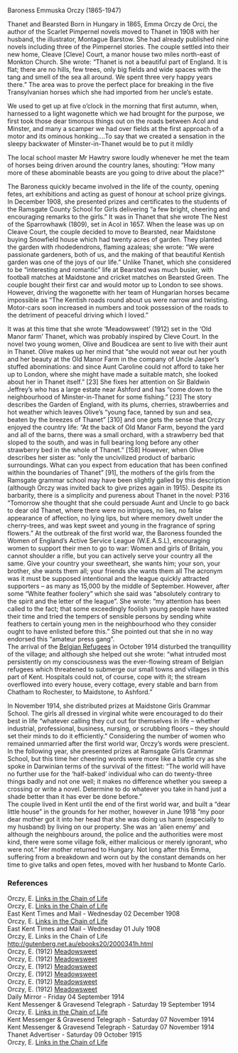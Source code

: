 Baroness Emmuska Orczy (1865-1947)

Thanet and Bearsted
Born in Hungary in 1865, Emma Orczy de Orci, the author of the Scarlet Pimpernel novels moved to Thanet in 1908 with her husband, the illustrator, Montague Barstow. She had already published nine novels including three of the Pimpernel stories. 
The couple settled into their new home, Cleave [Cleve] Court, a manor house two miles north-east of Monkton Church. She wrote:
“Thanet is not a beautiful part of England. It is flat; there are no hills, few trees, only big fields and wide spaces with the tang and smell of the sea all around. We spent three very happy years there.” 
The area was to prove the perfect place for breaking in the five Transylvanian horses which she had imported from her uncle’s estate.

We used to get up at five o’clock in the morning that first autumn, when, harnessed to a light wagonette which we had brought for the purpose, we first took those dear timorous things out on the roads between Acol and Minster, and many a scamper we had over fields at the first approach of a motor and its ominous honking….To say that we created a sensation in the sleepy backwater of Minster-in-Thanet would be to put it mildly 

The local school master Mr Hawtry swore loudly whenever he met the team of horses being driven around the country lanes, shouting: “How many more of these abominable beasts are you going to drive about the place?”

The Baroness quickly became involved in the life of the county, opening fetes, art exhibitions and acting as guest of honour at school prize givings. In December 1908, she presented prizes and certificates to the students of the Ramsgate County School for Girls delivering “a few bright, cheering and encouraging remarks to the girls.” 
It was in Thanet that she wrote The Nest of the Sparrowhawk (1809), set in Acol in 1657. 
When the lease was up on Cleave Court, the couple decided to move to Bearsted, near Maidstone buying Snowfield house which had twenty acres of garden. They planted the garden with rhodedendrons, flaming azaleas; she wrote: “We were passionate gardeners, both of us, and the making of that beautiful Kentish garden was one of the joys of our life.” 
Unlike Thanet, which she considered to be “interesting and romantic”   life at Bearsted was much busier, with football matches at Maidstone and cricket matches on Bearsted Green. The couple bought their first car and would motor up to London to see shows. 
However, driving the wagonette with her team of Hungarian horses became impossible as “The Kentish roads round about us were narrow and twisting. Motor-cars soon increased in numbers and took possession of the roads to the detriment of peaceful driving which I loved.” 

It was at this time that she wrote ‘Meadowsweet’ (1912) set in the ‘Old Manor farm’ Thanet, which was probably inspired by Cleve Court. 
In the novel two young women, Olive and Boudicea are sent to live with their aunt in Thanet. Olive makes up her mind that “she would not wear out her youth and her beauty at the Old Manor Farm in the company of Uncle Jasper’s stuffed abominations: and since Aunt Caroline could not afford to take her up to London, where she might have made a suitable match, she looked about her in Thanet itself.”  [23] She fixes her attention on Sir Baldwin Jeffrey’s who has a large estate near Ashford and has “come down to the neighbourhood of Minster-in-Thanet for some fishing.”  [23]
The story describes the Garden of England, with its plums, cherries, strawberries and hot weather which leaves Olive’s “young face, tanned by sun and sea, beaten by the breezes of Thanet”  [310] and one gets the sense that Orczy enjoyed the country life:
“At the back of Old Manor Farm, beyond the yard and all of the barns, there was a small orchard, with a strawberry bed that sloped to the south, and was in full bearing long before any other strawberry bed in the whole of Thanet.”  [158] 
However, when Olive describes her sister as: “only the uncivilized product of barbaric surroundings. What can you expect from education that has been confined within the boundaries of Thanet” [91], the mothers of the girls from the Ramsgate grammar school may have been slightly galled by this description (although Orczy was invited back to give prizes again in 1915).
Despite its barbarity, there is a simplicity and pureness about Thanet in the novel:
P316 “Tomorrow she thought that she could persuade Aunt and Uncle to go back to dear old Thanet, where there were no intrigues, no lies, no false appearance of affection, no lying lips, but where memory dwelt under the cherry-trees, and was kept sweet and young in the fragrance of spring flowers.” 
At the outbreak of the first world war, the Baroness founded the Women of England’s Active Service League (W.E.A.S.L), encouraging women to support their men to go to war:
Women and girls of Britain, you cannot shoulder a rifle, but you can actively serve your country all the same. Give your country your sweetheart, she wants him; your son, your brother, she wants them all; your friends she wants them all 
The acronym was it must be supposed intentional and the league quickly attracted supporters – as many as 15,000 by the middle of September. However, after some “White feather foolery” which she said was “absolutely contrary to the spirit and the letter of the league”. She wrote:
“my attention has been called to the fact; that some exceedingly foolish young people have wasted their time and tried the tempers of sensible persons by sending white feathers to certain young men in the neighbourhood who they consider ought to have enlisted before this.”
She pointed out that she in no way endorsed this “amateur press gang”.  
The arrival of the [Belgian Refugees](/20c-belgian-refugees/) in October 1914 disturbed the tranquillity of the village; and although she helped out she wrote:
“what intruded most persistently on my consciousness was the ever-flowing stream of Belgian refugees which threatened to submerge our small towns and villages in this part of Kent. Hospitals could not, of course, cope with it; the stream overflowed into every house, every cottage, every stable and barn from Chatham to Rochester, to Maidstone, to Ashford.”  

In November 1914, she distributed prizes at Maidstone Girls Grammar School. The girls all dressed in virginal white were encouraged to do their best in life “whatever calling they cut out for themselves in life – whether industrial, professional, business, nursing, or scrubbing floors – they should set their minds to do it efficiently.”  Considering the number of women who remained unmarried after the first world war, Orczy’s words were prescient. 
In the following year, she presented prizes at Ramsgate Girls Grammar School, but this time her cheering words were more like a battle cry as she spoke in Darwinian terms of the survival of the fittest: “The world will have no further use for the ‘half-baked’ individual who can do twenty-three things badly and not one well; it makes no difference whether you sweep a crossing or write a novel. Determine to do whatever you take in hand just a shade better than it has ever be done before.”  
The couple lived in Kent until the end of the first world war, and built a “dear little house” in the grounds for her mother, however in June 1918 “my poor dear mother got it into her head that she was doing us harm (especially to my husband) by living on our property. She was an ‘alien enemy’ and although the neighbours around, the police and the authorities were most kind, there were some village folk, either malicious or merely ignorant, who were not.”  Her mother returned to Hungary. Not long after this Emma, suffering from a breakdown and worn out by the constant demands on her time to give talks and open fetes, moved with her husband to Monte Carlo. 

### References

Orczy, E. [Links in the Chain of Life](http://gutenberg.net.au/ebooks20/2000341h.html)   
  Orczy, E. [Links in the Chain of Life](http://gutenberg.net.au/ebooks20/2000341h.html)   
  East Kent Times and Mail - Wednesday 02 December 1908   
  Orczy, E. [Links in the Chain of Life](http://gutenberg.net.au/ebooks20/2000341h.html)   
  East Kent Times and Mail - Wednesday 01 July 1908   
  Orczy, E. Links in the Chain of Life http://gutenberg.net.au/ebooks20/2000341h.html   
  Orczy, E. (1912) [Meadowsweet](https://archive.org/details/meadowsweet00orcziala?ref=ol&view=theater)   
  Orczy, E. (1912) [Meadowsweet](https://archive.org/details/meadowsweet00orcziala?ref=ol&view=theater)   
   Orczy, E. (1912) [Meadowsweet](https://archive.org/details/meadowsweet00orcziala?ref=ol&view=theater)   
   Orczy, E. (1912) [Meadowsweet](https://archive.org/details/meadowsweet00orcziala?ref=ol&view=theater)   
  Orczy, E. (1912) [Meadowsweet](https://archive.org/details/meadowsweet00orcziala?ref=ol&view=theater)   
  Orczy, E. (1912) [Meadowsweet](https://archive.org/details/meadowsweet00orcziala?ref=ol&view=theater)   
  Daily Mirror - Friday 04 September 1914   
  Kent Messenger & Gravesend Telegraph - Saturday 19 September 1914   
  Orczy, E. [Links in the Chain of Life](http://gutenberg.net.au/ebooks20/2000341h.html)   
  Kent Messenger & Gravesend Telegraph - Saturday 07 November 1914   
  Kent Messenger & Gravesend Telegraph - Saturday 07 November 1914   
  Thanet Advertiser - Saturday 09 October 1915   
   Orczy, E. [Links in the Chain of Life](http://gutenberg.net.au/ebooks20/2000341h.html)   

